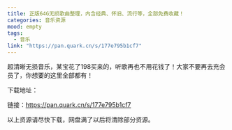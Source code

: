 ```yaml
---
title: 正版64G无损歌曲整理，内含经典、怀旧、流行等，全部免费收藏！
categories: 音乐资源
mood: empty
tags:
  - 音乐
link: "https://pan.quark.cn/s/177e795b1cf7"
---
```


超清晰无损音乐，某宝花了198买来的，听歌再也不用花钱了！大家不要再去充会员了，你想要的这里全部都有！




下载地址：




链接：https://pan.quark.cn/s/177e795b1cf7










以上资源请尽快下载，网盘满了以后将清除部分资源。


